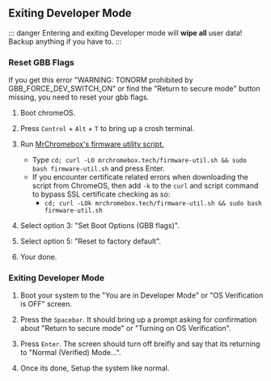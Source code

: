## Exiting Developer Mode

::: danger
Entering and exiting Developer mode will **wipe all** user data!
Backup anything if you have to.
:::

### Reset GBB Flags
If you get this error "WARNING: TONORM prohibited by GBB_FORCE_DEV_SWITCH_ON" or find the "Return to secure mode" button missing, you need to reset your gbb flags. 

1. Boot chromeOS.

2. Press `Control` + `Alt` + `T` to bring up a crosh terminal.

3. Run [MrChromebox's firmware utility script.](https://mrchromebox.tech/#fwscript)
    * Type `cd; curl -LO mrchromebox.tech/firmware-util.sh && sudo bash firmware-util.sh` and press Enter.
    * If you encounter certificate related errors when downloading the script from ChromeOS, then add `-k` to the `curl` and script command to bypass SSL certificate checking as so:
        * `cd; curl -LOk mrchromebox.tech/firmware-util.sh && sudo bash firmware-util.sh` 

4. Select option 3: "Set Boot Options (GBB flags)".

5. Select option 5: "Reset to factory default".

6. Your done.


### Exiting Developer Mode

1. Boot your system to the "You are in Developer Mode" or "OS Verification is OFF" screen.

2. Press the `Spacebar`. It should bring up a prompt asking for confirmation about "Return to secure mode" or "Turning on OS Verification".

3. Press `Enter`. The screen should turn off breifly and say that its returning to "Normal (Verified) Mode...".

4. Once its done, Setup the system like normal.